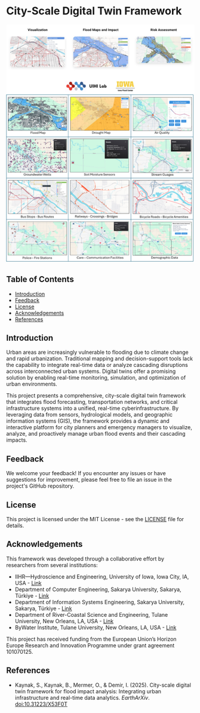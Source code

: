 # City-Scale Digital Twin Framework

![Graphical Abstract](docs/project_intro.png)
![Graphical Abstract](docs/graphical_abstract.jpg)

## Table of Contents

* [Introduction](https://github.com/uihilab/CityDigitalTwin#Introduction)
* [Feedback](https://github.com/uihilab/CityDigitalTwin#Feedback)
* [License](https://github.com/uihilab/CityDigitalTwin#License)
* [Acknowledgements](https://github.com/uihilab/CityDigitalTwin#Acknowledgements)
* [References](#references)

## Introduction
Urban areas are increasingly vulnerable to flooding due to climate change and rapid urbanization. Traditional mapping and decision-support tools lack the capability to integrate real-time data or analyze cascading disruptions across interconnected urban systems. Digital twins offer a promising solution by enabling real-time monitoring, simulation, and optimization of urban environments.

This project presents a comprehensive, city-scale digital twin framework that integrates flood forecasting, transportation networks, and critical infrastructure systems into a unified, real-time cyberinfrastructure. By leveraging data from sensors, hydrological models, and geographic information systems (GIS), the framework provides a dynamic and interactive platform for city planners and emergency managers to visualize, analyze, and proactively manage urban flood events and their cascading impacts.

## Feedback
We welcome your feedback! If you encounter any issues or have suggestions for improvement, please feel free to file an issue in the project's GitHub repository.

## License
This project is licensed under the MIT License - see the [LICENSE](https://github.com/uihilab/CityDigitalTwin/blob/master/LICENSE) file for details.

## Acknowledgements
This framework was developed through a collaborative effort by researchers from several institutions:

* IIHR—Hydroscience and Engineering, University of Iowa, Iowa City, IA, USA - [Link](https://hydroinformatics.uiowa.edu/)
* Department of Computer Engineering, Sakarya University, Sakarya, Türkiye - [Link](https://cs.sakarya.edu.tr/)
* Department of Information Systems Engineering, Sakarya University, Sakarya, Türkiye - [Link](https://bsm.sakarya.edu.tr/)
* Department of River-Coastal Science and Engineering, Tulane University, New Orleans, LA, USA - [Link](https://sse.tulane.edu/river)
* ByWater Institute, Tulane University, New Orleans, LA, USA - [Link](https://bywater.tulane.edu/)

This project has received funding from the European Union’s Horizon Europe Research and Innovation Programme under grant agreement 101070125.

## References

* Kaynak, S., Kaynak, B., Mermer, O., & Demir, I. (2025). City-scale digital twin framework for flood impact analysis: Integrating urban infrastructure and real-time data analytics. *EarthArXiv*. [doi:10.31223/X53F0T](https://doi.org/10.31223/X53F0T)
